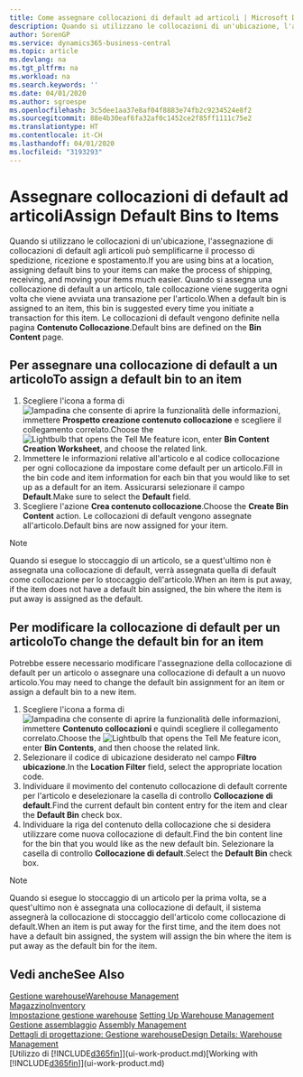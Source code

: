 ```yaml
---
title: Come assegnare collocazioni di default ad articoli | Microsoft Docs
description: Quando si utilizzano le collocazioni di un'ubicazione, l'assegnazione di collocazioni di default agli articoli può semplificarne il processo di spedizione, ricezione e spostamento. Quando si assegna una collocazione di default a un articolo, tale collocazione viene suggerita ogni volta che viene avviata una transazione per l'articolo.
author: SorenGP
ms.service: dynamics365-business-central
ms.topic: article
ms.devlang: na
ms.tgt_pltfrm: na
ms.workload: na
ms.search.keywords: ''
ms.date: 04/01/2020
ms.author: sgroespe
ms.openlocfilehash: 3c5dee1aa37e8af04f8883e74fb2c9234524e8f2
ms.sourcegitcommit: 88e4b30eaf6fa32af0c1452ce2f85ff1111c75e2
ms.translationtype: HT
ms.contentlocale: it-CH
ms.lasthandoff: 04/01/2020
ms.locfileid: "3193293"
---
```

# <a name="assign-default-bins-to-items"></a><span data-ttu-id="105ff-104">Assegnare collocazioni di default ad articoli</span><span class="sxs-lookup"><span data-stu-id="105ff-104">Assign Default Bins to Items</span></span>
<span data-ttu-id="105ff-105">Quando si utilizzano le collocazioni di un'ubicazione, l'assegnazione di collocazioni di default agli articoli può semplificarne il processo di spedizione, ricezione e spostamento.</span><span class="sxs-lookup"><span data-stu-id="105ff-105">If you are using bins at a location, assigning default bins to your items can make the process of shipping, receiving, and moving your items much easier.</span></span> <span data-ttu-id="105ff-106">Quando si assegna una collocazione di default a un articolo, tale collocazione viene suggerita ogni volta che viene avviata una transazione per l'articolo.</span><span class="sxs-lookup"><span data-stu-id="105ff-106">When a default bin is assigned to an item, this bin is suggested every time you initiate a transaction for this item.</span></span> <span data-ttu-id="105ff-107">Le collocazioni di default vengono definite nella pagina **Contenuto Collocazione**.</span><span class="sxs-lookup"><span data-stu-id="105ff-107">Default bins are defined on the **Bin Content** page.</span></span>  

## <a name="to-assign-a-default-bin-to-an-item"></a><span data-ttu-id="105ff-108">Per assegnare una collocazione di default a un articolo</span><span class="sxs-lookup"><span data-stu-id="105ff-108">To assign a default bin to an item</span></span>
1.  <span data-ttu-id="105ff-109">Scegliere l'icona a forma di ![lampadina che consente di aprire la funzionalità delle informazioni](media/ui-search/search_small.png "Informazioni sull'operazione che si desidera eseguire"), immettere **Prospetto creazione contenuto collocazione** e scegliere il collegamento correlato.</span><span class="sxs-lookup"><span data-stu-id="105ff-109">Choose the ![Lightbulb that opens the Tell Me feature](media/ui-search/search_small.png "Tell me what you want to do") icon, enter **Bin Content Creation Worksheet**, and choose the related link.</span></span>  
2.  <span data-ttu-id="105ff-110">Immettere le informazioni relative all'articolo e al codice collocazione per ogni collocazione da impostare come default per un articolo.</span><span class="sxs-lookup"><span data-stu-id="105ff-110">Fill in the bin code and item information for each bin that you would like to set up as a default for an item.</span></span> <span data-ttu-id="105ff-111">Assicurarsi selezionare il campo **Default**.</span><span class="sxs-lookup"><span data-stu-id="105ff-111">Make sure to select the **Default** field.</span></span>  
3.  <span data-ttu-id="105ff-112">Scegliere l'azione **Crea contenuto collocazione**.</span><span class="sxs-lookup"><span data-stu-id="105ff-112">Choose the **Create Bin Content** action.</span></span> <span data-ttu-id="105ff-113">Le collocazioni di default vengono assegnate all'articolo.</span><span class="sxs-lookup"><span data-stu-id="105ff-113">Default bins are now assigned for your item.</span></span>  

> [!NOTE]  
>  <span data-ttu-id="105ff-114">Quando si esegue lo stoccaggio di un articolo, se a quest'ultimo non è assegnata una collocazione di default, verrà assegnata quella di default come collocazione per lo stoccaggio dell'articolo.</span><span class="sxs-lookup"><span data-stu-id="105ff-114">When an item is put away, if the item does not have a default bin assigned, the bin where the item is put away is assigned as the default.</span></span>  

## <a name="to-change-the-default-bin-for-an-item"></a><span data-ttu-id="105ff-115">Per modificare la collocazione di default per un articolo</span><span class="sxs-lookup"><span data-stu-id="105ff-115">To change the default bin for an item</span></span>  
<span data-ttu-id="105ff-116">Potrebbe essere necessario modificare l'assegnazione della collocazione di default per un articolo o assegnare una collocazione di default a un nuovo articolo.</span><span class="sxs-lookup"><span data-stu-id="105ff-116">You may need to change the default bin assignment for an item or assign a default bin to a new item.</span></span>    
1.  <span data-ttu-id="105ff-117">Scegliere l'icona a forma di ![lampadina che consente di aprire la funzionalità delle informazioni](media/ui-search/search_small.png "Informazioni sull'operazione che si desidera eseguire"), immettere **Contenuto collocazioni** e quindi scegliere il collegamento correlato.</span><span class="sxs-lookup"><span data-stu-id="105ff-117">Choose the ![Lightbulb that opens the Tell Me feature](media/ui-search/search_small.png "Tell me what you want to do") icon, enter **Bin Contents**, and then choose the related link.</span></span>  
2.  <span data-ttu-id="105ff-118">Selezionare il codice di ubicazione desiderato nel campo **Filtro ubicazione**.</span><span class="sxs-lookup"><span data-stu-id="105ff-118">In the **Location Filter** field, select the appropriate location code.</span></span>  
3.  <span data-ttu-id="105ff-119">Individuare il movimento del contenuto collocazione di default corrente per l'articolo e deselezionare la casella di controllo **Collocazione di default**.</span><span class="sxs-lookup"><span data-stu-id="105ff-119">Find the current default bin content entry for the item and clear the **Default Bin** check box.</span></span>  
4.  <span data-ttu-id="105ff-120">Individuare la riga del contenuto della collocazione che si desidera utilizzare come nuova collocazione di default.</span><span class="sxs-lookup"><span data-stu-id="105ff-120">Find the bin content line for the bin that you would like as the new default bin.</span></span> <span data-ttu-id="105ff-121">Selezionare la casella di controllo **Collocazione di default**.</span><span class="sxs-lookup"><span data-stu-id="105ff-121">Select the **Default Bin** check box.</span></span>  

> [!NOTE]  
>  <span data-ttu-id="105ff-122">Quando si esegue lo stoccaggio di un articolo per la prima volta, se a quest'ultimo non è assegnata una collocazione di default, il sistema assegnerà la collocazione di stoccaggio dell'articolo come collocazione di default.</span><span class="sxs-lookup"><span data-stu-id="105ff-122">When an item is put away for the first time, and the item does not have a default bin assigned, the system will assign the bin where the item is put away as the default bin for the item.</span></span>  

## <a name="see-also"></a><span data-ttu-id="105ff-123">Vedi anche</span><span class="sxs-lookup"><span data-stu-id="105ff-123">See Also</span></span>  
[<span data-ttu-id="105ff-124">Gestione warehouse</span><span class="sxs-lookup"><span data-stu-id="105ff-124">Warehouse Management</span></span>](warehouse-manage-warehouse.md)  
[<span data-ttu-id="105ff-125">Magazzino</span><span class="sxs-lookup"><span data-stu-id="105ff-125">Inventory</span></span>](inventory-manage-inventory.md)  
<span data-ttu-id="105ff-126">[Impostazione gestione warehouse](warehouse-setup-warehouse.md)   </span><span class="sxs-lookup"><span data-stu-id="105ff-126">[Setting Up Warehouse Management](warehouse-setup-warehouse.md)   </span></span>  
<span data-ttu-id="105ff-127">[Gestione assemblaggio](assembly-assemble-items.md)  </span><span class="sxs-lookup"><span data-stu-id="105ff-127">[Assembly Management](assembly-assemble-items.md)  </span></span>  
[<span data-ttu-id="105ff-128">Dettagli di progettazione: Gestione warehouse</span><span class="sxs-lookup"><span data-stu-id="105ff-128">Design Details: Warehouse Management</span></span>](design-details-warehouse-management.md)  
<span data-ttu-id="105ff-129">[Utilizzo di [!INCLUDE[d365fin](includes/d365fin_md.md)]](ui-work-product.md)</span><span class="sxs-lookup"><span data-stu-id="105ff-129">[Working with [!INCLUDE[d365fin](includes/d365fin_md.md)]](ui-work-product.md)</span></span>
